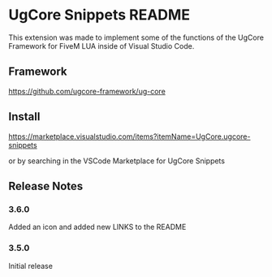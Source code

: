# UgCore Snippets README

This extension was made to implement some of the functions of the UgCore Framework for FiveM LUA inside of Visual Studio Code.



## Framework
https://github.com/ugcore-framework/ug-core



## Install

https://marketplace.visualstudio.com/items?itemName=UgCore.ugcore-snippets

or by searching in the VSCode Marketplace for UgCore Snippets



## Release Notes

### 3.6.0

Added an icon and added new LINKS to the README

### 3.5.0

Initial release